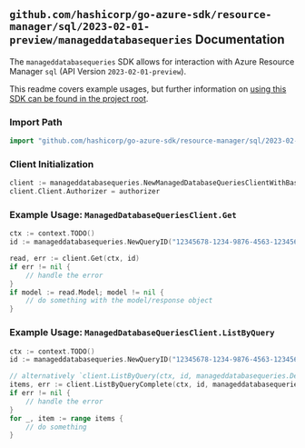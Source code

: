 
## `github.com/hashicorp/go-azure-sdk/resource-manager/sql/2023-02-01-preview/manageddatabasequeries` Documentation

The `manageddatabasequeries` SDK allows for interaction with Azure Resource Manager `sql` (API Version `2023-02-01-preview`).

This readme covers example usages, but further information on [using this SDK can be found in the project root](https://github.com/hashicorp/go-azure-sdk/tree/main/docs).

### Import Path

```go
import "github.com/hashicorp/go-azure-sdk/resource-manager/sql/2023-02-01-preview/manageddatabasequeries"
```


### Client Initialization

```go
client := manageddatabasequeries.NewManagedDatabaseQueriesClientWithBaseURI("https://management.azure.com")
client.Client.Authorizer = authorizer
```


### Example Usage: `ManagedDatabaseQueriesClient.Get`

```go
ctx := context.TODO()
id := manageddatabasequeries.NewQueryID("12345678-1234-9876-4563-123456789012", "example-resource-group", "managedInstanceValue", "databaseValue", "queryIdValue")

read, err := client.Get(ctx, id)
if err != nil {
	// handle the error
}
if model := read.Model; model != nil {
	// do something with the model/response object
}
```


### Example Usage: `ManagedDatabaseQueriesClient.ListByQuery`

```go
ctx := context.TODO()
id := manageddatabasequeries.NewQueryID("12345678-1234-9876-4563-123456789012", "example-resource-group", "managedInstanceValue", "databaseValue", "queryIdValue")

// alternatively `client.ListByQuery(ctx, id, manageddatabasequeries.DefaultListByQueryOperationOptions())` can be used to do batched pagination
items, err := client.ListByQueryComplete(ctx, id, manageddatabasequeries.DefaultListByQueryOperationOptions())
if err != nil {
	// handle the error
}
for _, item := range items {
	// do something
}
```
